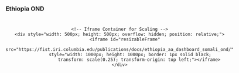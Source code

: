 
### Ethiopia OND
<div style="text-align: center; margin-top: 10px; position: relative; display: inline-block;">
    <!-- Clickable Overlay -->
    <a href="https://fist.iri.columbia.edu/publications/docs/ethiopia_aa_dashboard_somali_ond/" 
       target="_blank" 
       style="position: absolute; width: 100%; height: 100%; top: 0; left: 0; z-index: 10;"></a>

    <!-- Iframe Container for Scaling -->
    <div style="width: 500px; height: 500px; overflow: hidden; position: relative;">
        <iframe id="resizableFrame"
            src="https://fist.iri.columbia.edu/publications/docs/ethiopia_aa_dashboard_somali_ond/"
            style="width: 1000px; height: 1000px; border: 1px solid black;
                   transform: scale(0.25); transform-origin: top left;"></iframe>
    </div>
</div>

